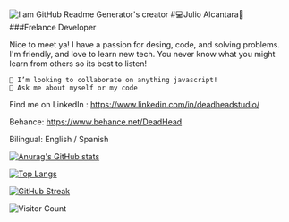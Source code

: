 ![I am GitHub Readme Generator's creator](https://repository-images.githubusercontent.com/588181932/e36ec678-7984-4cdd-8e4c-a3932772ff8e)
#💻Julio Alcantara📐
###Frelance Developer

Nice to meet ya! I have a passion for desing, code, and solving problems. I'm friendly, and love to learn new tech. 
You never know what you might learn from others so its best to listen!

    👯 I’m looking to collaborate on anything javascript!
    💬 Ask me about myself or my code

Find me on LinkedIn : https://www.linkedin.com/in/deadheadstudio/

Behance: https://www.behance.net/DeadHead

Bilingual: English / Spanish

[![Anurag's GitHub stats](https://github-readme-stats.vercel.app/api?username=Jalcantara88&count_private=true&show_icons=true&theme=dracula)](https://github.com/anuraghazra/github-readme-stats)

[![Top Langs](https://github-readme-stats.vercel.app/api/top-langs/?username=Jalcantara88&layout=compact)](https://github.com/anuraghazra/github-readme-stats)

[![GitHub Streak](https://github-readme-streak-stats.herokuapp.com?user=Jalcantara88&theme=blueberry&date_format=M%20j%5B%2C%20Y%5D)](https://git.io/streak-stats)

![Visitor Count](https://profile-counter.glitch.me/{Jalcantara88}/count.svg)
